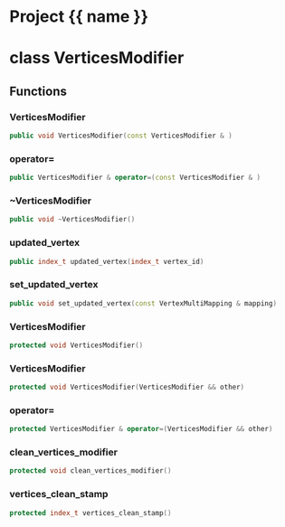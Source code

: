 <script setup>
import {useRoute} from 'vitepress'
const {path} = useRoute()
const tokens = path.split('/')
const words = tokens[2].split('-');
for (let i = 0; i < words.length; i++) {
    words[i] = words[i].charAt(0).toUpperCase() + words[i].slice(1);
    words[i] = words[i].replace('geode', 'Geode')
}
const name = words.join('-');
</script>
# Project {{ name }}

# class VerticesModifier


## Functions

### VerticesModifier

```cpp
public void VerticesModifier(const VerticesModifier & )
```


### operator=

```cpp
public VerticesModifier & operator=(const VerticesModifier & )
```


### ~VerticesModifier

```cpp
public void ~VerticesModifier()
```


### updated_vertex

```cpp
public index_t updated_vertex(index_t vertex_id)
```


### set_updated_vertex

```cpp
public void set_updated_vertex(const VertexMultiMapping & mapping)
```


### VerticesModifier

```cpp
protected void VerticesModifier()
```


### VerticesModifier

```cpp
protected void VerticesModifier(VerticesModifier && other)
```


### operator=

```cpp
protected VerticesModifier & operator=(VerticesModifier && other)
```


### clean_vertices_modifier

```cpp
protected void clean_vertices_modifier()
```


### vertices_clean_stamp

```cpp
protected index_t vertices_clean_stamp()
```




